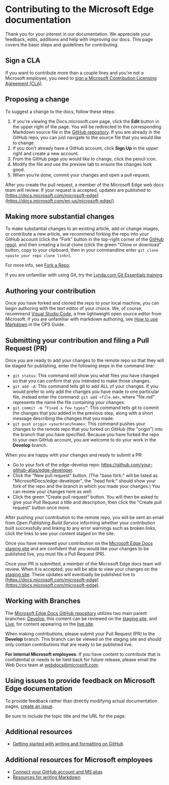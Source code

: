 # Contributing to the Microsoft Edge documentation

Thank you for your interest in our documentation. We appreciate your feedback, edits, additions and help with improving our docs. This page covers the basic steps and guidelines for contributing.

## Sign a CLA

If you want to contribute more than a couple lines and you're not a Microsoft employee, you need to [sign a Microsoft Contribution Licensing Agreement (CLA)](https://cla.microsoft.com/). 

## Proposing a change

To suggest a change to the docs, follow these steps:

1. If you're viewing the Docs.microsoft.com page, click the **Edit** button in the upper right of the page.  You will be redirected to the corresponding Markdown source file in the [GitHub repository](https://github.com/MicrosoftDocs/edge-developer).  If you are already in the GitHub repo, you can just navigate to the source file that you would like to change.
2. If you don't already have a GitHub account, click **Sign Up** in the upper right and create a new account.
3. From the GitHub page you would like to change, click the pencil icon. 
4. Modify the file and use the preview tab to ensure the changes look good.
5. When you're done, commit your changes and open a pull request.

After you create the pull request, a member of the Microsoft Edge web docs team will review. If your request is accepted, updates are published to [https://docs.microsoft.com/microsoft-edge](https://docs.microsoft.com/en-us/microsoft-edge/).

## Making more substantial changes

To make substantial changes to an existing article, add or change images, or contribute a new article, we recommend forking the repo into your GitHub account (click the "Fork" button in the top-right corner of the [GitHub repo](https://github.com/MicrosoftDocs/edge-developer)), and then creating a local clone (click the green "Clone or download" button, copy to your clipboard, then in your commandline enter `git clone <paste your repo clone link>`).

For more info, see [Fork a Repo](https://help.github.com/articles/fork-a-repo/).

If you are unfamiliar with using Git, try the [Lynda.com Git Essentials training](https://www.lynda.com/Git-tutorials/Git-Essential-Training/100222-2.html).

## Authoring your contribution

Once you have forked and cloned the repo to your local machine, you can begin authoring with the text editor of your choice.  We, of course, recommend [Visual Studio Code](https://code.visualstudio.com/), a free lightweight open source editor from Microsoft. If you are unfamiliar with markdown authoring, see [How to use Markdown](https://review.docs.microsoft.com/en-us/help/contribute/contribute-how-to-write-use-markdown) in the OPS Guide. 

## Submitting your contribution and filing a Pull Request (PR)

Once you are ready to add your changes to the remote repo so that they will be staged for publishing, enter the following steps in the command line:
- `git status`: This command will show you what files you have changed so that you can confirm that you intended to make those changes. 
- `git add -A`: This command tells git to add ALL of your changes. If you would prefer to only add the changes you have made to one particular file, instead enter the command: `git add <file.md>`, where "file.md" represents the name the file containing your changes.
- `git commit -m “Fixed a few typos”`: This command tells git to commit the changes that you added in the previous step, along with a short message describing the changes that you made.
- `git push origin <yourbranchname>`: This command pushes your changes to the remote repo that you forked on GitHub (the "origin") into the branch that you have specified. Because you have forked the repo to your own GitHub account, you are welcome to do your work in the **Develop** branch. 

When you are happy with your changes and ready to submit a PR:
- Go to your fork of the edge-develop repo: https://github.com/your-github-alias/edge-developer.
- Click the "New pull request" button. (The "base fork:" will be listed as "MicrosoftDocs/edge-developer", the "head fork:" should show your fork of the repo and the branch in which you made your changes.) You can review your changes here as well. 
- Click the green "Create pull request" button. You will then be asked to give your Pull Request a title and description, then click the "Create pull request" button once more.

After pushing your contribution to the remote repo, you will be sent an email from *Open Publishing Build Service* informing whether your contribution built successfully and linking to any error warnings such as broken links, click the links to see your content staged on the site.

Once you have reviewed your contribution on the [Microsoft Edge Docs staging site](https://review.docs.microsoft.com/en-us/microsoft-edge/) and are confident that you would like your changes to be published live, you must file a Pull Request (PR).

Once your PR is submitted, a member of the Microsoft Edge docs team will review. When it is accepted, you will be able to view your changes on the [staging site](https://review.docs.microsoft.com/en-us/microsoft-edge). These updates will eventually be published live to [https://docs.microsoft.com/microsoft-edge](https://docs.microsoft.com/microsoft-edge).

## Working with Branches

The [Microsoft Edge Docs GitHub repository](https://github.com/MicrosoftDocs/edge-developer) utilizes two main parent branches: [Develop](https://github.com/MicrosoftDocs/edge-developer/tree/develop), this content can be reviewed on the [staging site](https://review.docs.microsoft.com/en-us/microsoft-edge), and [Live](https://github.com/MicrosoftDocs/edge-developer/tree/live), for content appearing on the [live site](https://docs.microsoft.com/en-us/microsoft-edge). 

When making contributions, please submit your Pull Request (PR) to the **Develop** branch. This branch can be viewed on the staging site and should only contain contributions that are ready to be published live.

**For internal Microsoft employees**: If you have content to contribute that is confidential or needs to be held back for future release, please email the Web Docs team at [webdocs@microsoft.com](webdocs@microsoft.com).

## Using issues to provide feedback on Microsoft Edge documentation

To provide feedback rather than directly modifying actual documentation pages, [create an issue](https://github.com/MicrosoftDocs/edge-developer/issues).

Be sure to include the topic title and the URL for the page.

## Additional resources
- [Getting started with writing and formatting on GitHub](https://help.github.com/articles/getting-started-with-writing-and-formatting-on-github/)

## Additional resources for Microsoft employees
- [Connect your GitHub account and MS alias](https://review.docs.microsoft.com/en-us/windows-authoring-guide/github-account#2-connect-your-github-account-and-ms-alias-on-the-microsoft-open-source-portal)
- [Resources for writing Markdown](https://review.docs.microsoft.com/en-us/windows-authoring-guide/writing-guidance/writing-markdown)
